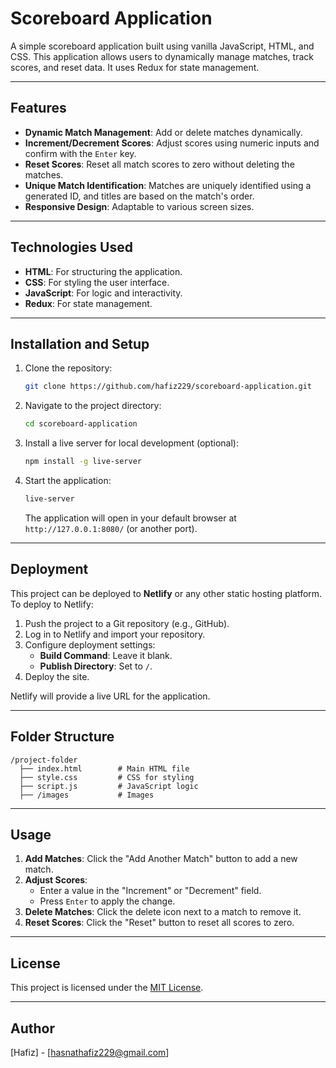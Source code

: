 # Scoreboard Application

A simple scoreboard application built using vanilla JavaScript, HTML, and CSS. This application allows users to dynamically manage matches, track scores, and reset data. It uses Redux for state management.

---

## Features

- **Dynamic Match Management**: Add or delete matches dynamically.
- **Increment/Decrement Scores**: Adjust scores using numeric inputs and confirm with the `Enter` key.
- **Reset Scores**: Reset all match scores to zero without deleting the matches.
- **Unique Match Identification**: Matches are uniquely identified using a generated ID, and titles are based on the match's order.
- **Responsive Design**: Adaptable to various screen sizes.

---

## Technologies Used

- **HTML**: For structuring the application.
- **CSS**: For styling the user interface.
- **JavaScript**: For logic and interactivity.
- **Redux**: For state management.

---

## Installation and Setup

1. Clone the repository:
   ```bash
   git clone https://github.com/hafiz229/scoreboard-application.git
   ```

2. Navigate to the project directory:
   ```bash
   cd scoreboard-application
   ```

3. Install a live server for local development (optional):
   ```bash
   npm install -g live-server
   ```

4. Start the application:
   ```bash
   live-server
   ```
   The application will open in your default browser at `http://127.0.0.1:8080/` (or another port).

---

## Deployment

This project can be deployed to **Netlify** or any other static hosting platform. To deploy to Netlify:

1. Push the project to a Git repository (e.g., GitHub).
2. Log in to Netlify and import your repository.
3. Configure deployment settings:
   - **Build Command**: Leave it blank.
   - **Publish Directory**: Set to `/`.
4. Deploy the site.

Netlify will provide a live URL for the application.

---

## Folder Structure
```
/project-folder
  ├── index.html        # Main HTML file
  ├── style.css         # CSS for styling
  ├── script.js         # JavaScript logic
  ├── /images           # Images
```

---

## Usage

1. **Add Matches**: Click the "Add Another Match" button to add a new match.
2. **Adjust Scores**:
   - Enter a value in the "Increment" or "Decrement" field.
   - Press `Enter` to apply the change.
3. **Delete Matches**: Click the delete icon next to a match to remove it.
4. **Reset Scores**: Click the "Reset" button to reset all scores to zero.

---

## License

This project is licensed under the [MIT License](LICENSE).

---

## Author

[Hafiz] - [hasnathafiz229@gmail.com]
